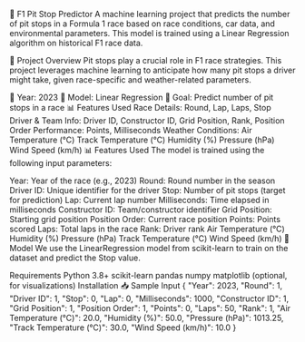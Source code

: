 🏁 F1 Pit Stop Predictor
A machine learning project that predicts the number of pit stops in a Formula 1 race based on race conditions, car data, and environmental parameters. This model is trained using a Linear Regression algorithm on historical F1 race data.

🚀 Project Overview
Pit stops play a crucial role in F1 race strategies. This project leverages machine learning to anticipate how many pit stops a driver might take, given race-specific and weather-related parameters.

📌 Year: 2023
📌 Model: Linear Regression
📌 Goal: Predict number of pit stops in a race
📊 Features Used
Race Details: Round, Lap, Laps, Stop
Driver & Team Info: Driver ID, Constructor ID, Grid Position, Rank, Position Order
Performance: Points, Milliseconds
Weather Conditions:
Air Temperature (°C)
Track Temperature (°C)
Humidity (%)
Pressure (hPa)
Wind Speed (km/h)
📊 Features Used
The model is trained using the following input parameters:

Year: Year of the race (e.g., 2023)
Round: Round number in the season
Driver ID: Unique identifier for the driver
Stop: Number of pit stops (target for prediction)
Lap: Current lap number
Milliseconds: Time elapsed in milliseconds
Constructor ID: Team/constructor identifier
Grid Position: Starting grid position
Position Order: Current race position
Points: Points scored
Laps: Total laps in the race
Rank: Driver rank
Air Temperature (°C)
Humidity (%)
Pressure (hPa)
Track Temperature (°C)
Wind Speed (km/h)
🔧 Model
We use the LinearRegression model from scikit-learn to train on the dataset and predict the Stop value.

Requirements
Python 3.8+
scikit-learn
pandas
numpy
matplotlib (optional, for visualizations)
Installation
📥 Sample Input
{
  "Year": 2023,
  "Round": 1,
  "Driver ID": 1,
  "Stop": 0,
  "Lap": 0,
  "Milliseconds": 1000,
  "Constructor ID": 1,
  "Grid Position": 1,
  "Position Order": 1,
  "Points": 0,
  "Laps": 50,
  "Rank": 1,
  "Air Temperature (°C)": 20.0,
  "Humidity (%)": 50.0,
  "Pressure (hPa)": 1013.25,
  "Track Temperature (°C)": 30.0,
  "Wind Speed (km/h)": 10.0
}
